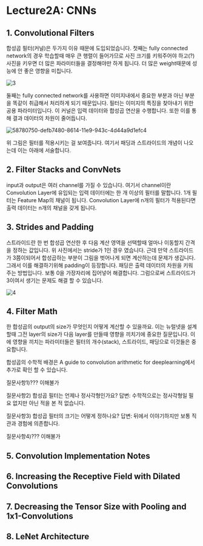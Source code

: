 # Lecture2A: CNNs
## 1. Convolutional Filters
합성곱 필터(커널)은 두가지 이유 때문에 도입되었습니다. 첫째는 fully connected network의 경우 학습할때 매우 큰 행렬이 들어가므로 사진 크기를 키워주어야 하고(?) 사진을 키우면 더 많은 파라미터들을 결정해야만 하게 됩니다. 더 많은 weight때문에 성능에 안 좋은 영향을 미칩니다.

![3](https://user-images.githubusercontent.com/63699718/119652853-96709d80-be61-11eb-9e2f-9660b10dc85f.PNG)

둘째는 fully connected network를 사용하면 이미지내에서 중요한 부분과 아닌 부분을 똑같이 취급해서 처리하게 되기 때문입니다. 
필터는 이미지의 특징을 찾아내기 위한 공용 파라미터입니다. 이 커널은 입력 데이터와 합성곱 연산을 수행합니다. 또한 이를 통해 결과 데이터의 차원이 줄어듭니다. 

![58780750-defb7480-8614-11e9-943c-4d44a9d1efc4](https://user-images.githubusercontent.com/63699718/119650876-4b558b00-be5f-11eb-925c-f95bad9693d2.gif)

위 그림은 필터를 적용시키는 걸 보여줍니다. 여기서 패딩과 스트라이드의 개념이 나오는데 이는 아래에 서술합니다.

## 2. Filter Stacks and ConvNets
input과 output은 여러 channel를 가질 수 있습니다. 여기서 channel이란 Convolution Layer에 유입되는 입력 데이터에는 한 개 이상의 필터를 말합니다. 1개 필터는 Feature Map의 채널이 됩니다.
Convolution Layer에 n개의 필터가 적용된다면 출력 데이터는 n개의 채널을 갖게 됩니다.

## 3. Strides and Padding
스트라이드란 한 번 합성곱 연산한 후 다음 계산 영역을 선택할때 얼마나 이동할지 간격을 정하는 값입니다. 위 사진에서는 stride가 1인 경우 였습니다. 근데 만약 스트라이드가 3쯤이되어서 합성곱하는 부분이 그림을 벗어나게 되면 계산하는데 문제가 생깁니다. 그래서 이를 해결하기위해 padding이 등장합니다. 패딩은 출력 데이터의 차원을 키워주는 방법입니다. 보통 0을 가장자리에 집어넣어 해결합니다. 그럼으로써 스트라이드가 3이여서 생기는 문제도 해결 할 수 있습니다. 

![4](https://user-images.githubusercontent.com/63699718/119655817-f3ba1e00-be64-11eb-9988-6988e12d56c3.PNG)

## 4. Filter Math
한 합성곱의 output의 size가 무엇인지 어떻게 계산할 수 있을까요. 이는 뉴럴넷을 설계할때 그전 layer의 size가 다음 layer를 만들때 영향을 끼치기에 중요한 질문입니다. 이에 영향을 끼치는 파라미터들은 필터의 개수(stack), 스트라이드, 패딩으로 이것들은 중요합니다. 

합성곱의 수학적 배경은 A guide to convolution arithmetic for deeplearning에서 추가로 확인 할 수 있습니다.

질문사항1)??? 이해불가

질문사항2) 합성곱 필터는 언제나 정사각형인가요?
답변: 수학적으로는 정사각형일 필요 없지만 아닌 적을 본 적 없습니다.

질문사항3) 합성곱 필터의 크기는 어떻게 정하나요?
답변: 뒤에서 이야기하지만 보통 직관과 경험에 의존합니다.

질문사항4)??? 이해불가

## 5. Convolution Implementation Notes
## 6. Increasing the Receptive Field with Dilated Convolutions
## 7. Decreasing the Tensor Size with Pooling and 1x1-Convolutions
## 8. LeNet Architecture
